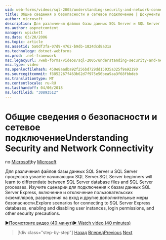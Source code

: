 ```yaml
---
uid: web-forms/videos/sql-2005/understanding-security-and-network-connectivity
title: Общие сведения о безопасности и сетевое подключение | Документы Microsoft
author: microsoft
description: Для различения файлов базы данных SQL Server и SQL Server процессов узнаете начинающих SQL Server. Изучите сценарии для подключения к SQL Server E....
ms.author: aspnetcontent
manager: wpickett
ms.date: 03/20/2006
ms.topic: article
ms.assetid: 5a0df3fa-07d9-4762-b9db-1824dcd8a31a
ms.technology: dotnet-webforms
ms.prod: .net-framework
msc.legacyurl: /web-forms/videos/sql-2005/understanding-security-and-network-connectivity
msc.type: video
ms.openlocfilehash: 450e8aadba92f256bd729dd15035a325f9a92190
ms.sourcegitcommit: f8852267f463b62d7f975e56bea9aa3f68fbbdeb
ms.translationtype: MT
ms.contentlocale: ru-RU
ms.lasthandoff: 04/06/2018
ms.locfileid: "30893512"
---
```

<a name="understanding-security-and-network-connectivity"></a><span data-ttu-id="8c8a4-104">Общие сведения о безопасности и сетевое подключение</span><span class="sxs-lookup"><span data-stu-id="8c8a4-104">Understanding Security and Network Connectivity</span></span>
====================
<span data-ttu-id="8c8a4-105">по [Microsoft](https://github.com/microsoft)</span><span class="sxs-lookup"><span data-stu-id="8c8a4-105">by [Microsoft](https://github.com/microsoft)</span></span>

<span data-ttu-id="8c8a4-106">Для различения файлов базы данных SQL Server и SQL Server процессов узнаете начинающих SQL Server.</span><span class="sxs-lookup"><span data-stu-id="8c8a4-106">SQL Server beginners will learn to differentiate between SQL Server database files and SQL Server processes.</span></span> <span data-ttu-id="8c8a4-107">Изучите сценарии для подключения к базам данных SQL Server Express, включение и отключение пользовательских экземпляров, разрешения на вход и другие дополнительные меры безопасности.</span><span class="sxs-lookup"><span data-stu-id="8c8a4-107">Explore scenarios for connecting to SQL Server Express databases, enabling and disabling user instances, login permissions, and other security precautions.</span></span>

[<span data-ttu-id="8c8a4-108">&#9654;Посмотрите видео (40 минут)</span><span class="sxs-lookup"><span data-stu-id="8c8a4-108">&#9654; Watch video (40 minutes)</span></span>](https://channel9.msdn.com/Blogs/ASP-NET-Site-Videos/understanding-security-and-network-connectivity)

> [!div class="step-by-step"]
> <span data-ttu-id="8c8a4-109">[Назад](more-structured-query-language.md)
> [Вперед](connecting-your-web-application-to-sql-server-2005-express-edition.md)</span><span class="sxs-lookup"><span data-stu-id="8c8a4-109">[Previous](more-structured-query-language.md)
[Next](connecting-your-web-application-to-sql-server-2005-express-edition.md)</span></span>
